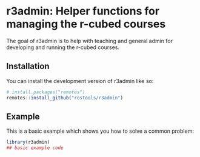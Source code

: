 
# r3admin: Helper functions for managing the r-cubed courses

<!-- badges: start -->
<!-- badges: end -->

The goal of r3admin is to help with teaching and general admin for developing
and running the r-cubed courses.

## Installation

You can install the development version of r3admin like so:

``` r
# install.packages("remotes")
remotes::install_github("rostools/r3admin")
```

## Example

This is a basic example which shows you how to solve a common problem:

``` r
library(r3admin)
## basic example code
```

